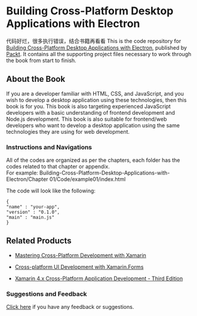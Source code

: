 #  Building Cross-Platform Desktop Applications with Electron
代码好烂，很多执行错误，结合书籍再看看
This is the code repository for [Building Cross-Platform Desktop Applications with Electron](https://www.packtpub.com/application-development/building-cross-platform-desktop-applications-electron?utm_source=github&utm_medium=repository&utm_campaign=9781786464125), published by [Packt](https://www.packtpub.com/). It contains all the supporting project files necessary to work through the book from start to finish.
## About the Book
If you are a developer familiar with HTML, CSS, and JavaScript, and you wish to develop a desktop application using these technologies, then this book is for you. This book is also targeting experienced JavaScript developers with a basic understanding of frontend development and Node.js development. This book is also suitable for frontend/web developers who want to develop a desktop application using the same technologies they are using for web development.
### Instructions and Navigations
All of the codes are organized as per the chapters, each folder has the codes related to that chapter or appendix.                   
For example:  Building-Cross-Platform-Desktop-Applications-with-Electron/Chapter 01/Code/example01/index.html



The code will look like the following:
```
{
"name" : "your-app",
"version" : "0.1.0",
"main" : "main.js"
}
```

## Related Products
 
  
* [Mastering Cross-Platform Development with Xamarin](https://www.packtpub.com/application-development/mastering-cross-platform-development-xamarin?utm_source=github&utm_medium=repository&utm_campaign=9781785285684)
  
  
* [Cross-platform UI Development with Xamarin.Forms](https://www.packtpub.com/application-development/cross-platform-ui-development-xamarinforms?utm_source=github&utm_medium=repository&utm_campaign=9781784391195)
  
  
* [Xamarin 4.x Cross-Platform Application Development - Third Edition](https://www.packtpub.com/application-development/xamarin-4x-cross-platform-application-development-third-edition?utm_source=github&utm_medium=repository&utm_campaign=9781786465412)
  
 

### Suggestions and Feedback
  
[Click here](https://docs.google.com/forms/d/e/1FAIpQLSe5qwunkGf6PUvzPirPDtuy1Du5Rlzew23UBp2S-P3wB-GcwQ/viewform) if you have any feedback or suggestions.
